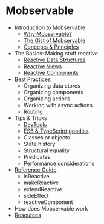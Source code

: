# Mobservable

* Introduction to Mobservable
  * [Why Mobservable?](README.md)
  * [The Gist of Mobservable](intro/overview.md)
  * [Concepts & Principles](intro/concepts.md)
* The Basics: Making stuff reactive
  * [Reactive Data Structures](core/reactive-state.md)
  * [Reactive Views](core/reactive-views.md)
  * [Reactive Components](core/reactive-component.md)
* Best Practices
  * Organizing data stores
  * Organizing components
  * Organizing actions
  * Working with async actions
  * Routing
* Tips & Tricks
  * [DevTools](best/devtools.md)
  * [ES6 & TypeScript goodies](best/syntax.md)
  * Classes or objects
  * State history
  * Structural equality
  * Predicates
  * Performance considerations
* [Reference Guide](refguide/api.md)
  * isReactive
  * makeReactive
  * extendReactive
  * sideEffect
  * reactiveComponent
* How does Mobservable work
* [Resources](LINKS.md)

